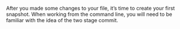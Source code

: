 After you made some changes to your file, it’s time to create your first snapshot. When working from the command line, you will need to be familiar with the idea of the two stage commit.
